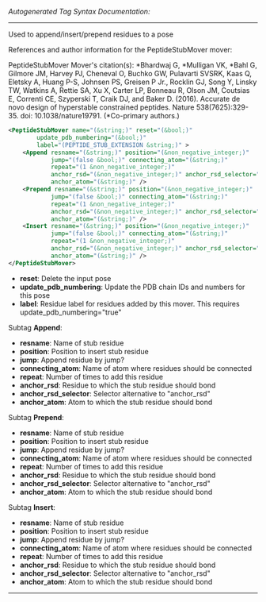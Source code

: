 <!-- THIS IS AN AUTOGENERATED FILE: Don't edit it directly, instead change the schema definition in the code itself. -->

_Autogenerated Tag Syntax Documentation:_

---
Used to append/insert/prepend residues to a pose

References and author information for the PeptideStubMover mover:

PeptideStubMover Mover's citation(s):
\*Bhardwaj G, \*Mulligan VK, \*Bahl G, Gilmore JM, Harvey PJ, Cheneval O, Buchko GW, Pulavarti SVSRK, Kaas Q, Eletsky A, Huang P-S, Johnsen PS, Greisen P Jr., Rocklin GJ, Song Y, Linsky TW, Watkins A, Rettie SA, Xu X, Carter LP, Bonneau R, Olson JM, Coutsias E, Correnti CE, Szyperski T, Craik DJ, and Baker D.  (2016).  Accurate de novo design of hyperstable constrained peptides.  Nature 538(7625):329-35.  doi: 10.1038/nature19791.  (\*Co-primary authors.)

```xml
<PeptideStubMover name="(&string;)" reset="(&bool;)"
        update_pdb_numbering="(&bool;)"
        label="(PEPTIDE_STUB_EXTENSION &string;)" >
    <Append resname="(&string;)" position="(&non_negative_integer;)"
            jump="(false &bool;)" connecting_atom="(&string;)"
            repeat="(1 &non_negative_integer;)"
            anchor_rsd="(&non_negative_integer;)" anchor_rsd_selector="(&string;)"
            anchor_atom="(&string;)" />
    <Prepend resname="(&string;)" position="(&non_negative_integer;)"
            jump="(false &bool;)" connecting_atom="(&string;)"
            repeat="(1 &non_negative_integer;)"
            anchor_rsd="(&non_negative_integer;)" anchor_rsd_selector="(&string;)"
            anchor_atom="(&string;)" />
    <Insert resname="(&string;)" position="(&non_negative_integer;)"
            jump="(false &bool;)" connecting_atom="(&string;)"
            repeat="(1 &non_negative_integer;)"
            anchor_rsd="(&non_negative_integer;)" anchor_rsd_selector="(&string;)"
            anchor_atom="(&string;)" />
</PeptideStubMover>
```

-   **reset**: Delete the input pose
-   **update_pdb_numbering**: Update the PDB chain IDs and numbers for this pose
-   **label**: Residue label for residues added by this mover. This requires update_pdb_numbering="true"


Subtag **Append**:   

-   **resname**: Name of stub residue
-   **position**: Position to insert stub residue
-   **jump**: Append residue by jump?
-   **connecting_atom**: Name of atom where residues should be connected
-   **repeat**: Number of times to add this residue
-   **anchor_rsd**: Residue to which the stub residue should bond
-   **anchor_rsd_selector**: Selector alternative to "anchor_rsd"
-   **anchor_atom**: Atom to which the stub residue should bond

Subtag **Prepend**:   

-   **resname**: Name of stub residue
-   **position**: Position to insert stub residue
-   **jump**: Append residue by jump?
-   **connecting_atom**: Name of atom where residues should be connected
-   **repeat**: Number of times to add this residue
-   **anchor_rsd**: Residue to which the stub residue should bond
-   **anchor_rsd_selector**: Selector alternative to "anchor_rsd"
-   **anchor_atom**: Atom to which the stub residue should bond

Subtag **Insert**:   

-   **resname**: Name of stub residue
-   **position**: Position to insert stub residue
-   **jump**: Append residue by jump?
-   **connecting_atom**: Name of atom where residues should be connected
-   **repeat**: Number of times to add this residue
-   **anchor_rsd**: Residue to which the stub residue should bond
-   **anchor_rsd_selector**: Selector alternative to "anchor_rsd"
-   **anchor_atom**: Atom to which the stub residue should bond

---
